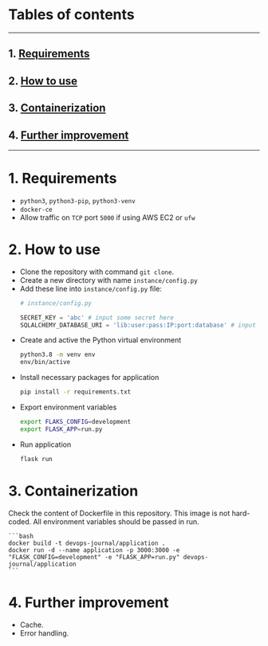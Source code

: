 # Tables of contents

---
## 1. [Requirements](#1-requirements-1)
## 2. [How to use](#2-how-to-use-1)
## 3. [Containerization](#3-containerization-1)
## 4. [Further improvement](#4-further-improvement-1)
---

# 1. Requirements

- ``python3``, ``python3-pip``, ``python3-venv``
- ``docker-ce``
- Allow traffic on ``TCP`` port ``5000`` if using AWS EC2 or ``ufw``

# 2. How to use

- Clone the repository with command ``git clone``.
- Create a new directory with name ``instance/config.py``
- Add these line into ``instance/config.py`` file:
    ```python
    # instance/config.py

    SECRET_KEY = 'abc' # input some secret here
    SQLALCHEMY_DATABASE_URI = 'lib:user:pass:IP:port:database' # input the connection URI for database
    ```
- Create and active the Python virtual environment
    ```bash
    python3.8 -m venv env
    env/bin/active
    ```
- Install necessary packages for application
    ```bash
    pip install -r requirements.txt
    ```
- Export environment variables
    ```bash
    export FLAKS_CONFIG=development
    export FLASK_APP=run.py
    ```
- Run application
    ```bash
    flask run
    ```

# 3. Containerization

Check the content of Dockerfile in this repository. This image is not hard-coded. All environment variables should be passed in run.

    ```bash
    docker build -t devops-journal/application .
    docker run -d --name application -p 3000:3000 -e "FLASK_CONFIG=development" -e "FLASK_APP=run.py" devops-journal/application
    ```

# 4. Further improvement

- Cache.
- Error handling.